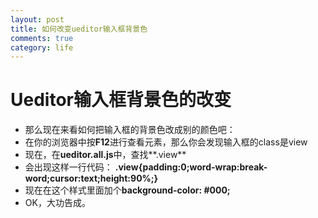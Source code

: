 ```yaml
---
layout: post
title: 如何改变ueditor输入框背景色
comments: true
category: life
---
```


# Ueditor输入框背景色的改变 

 - 那么现在来看如何把输入框的背景色改成别的颜色吧：
 - 在你的浏览器中按**F12**进行查看元素，那么你会发现输入框的class是view
 - 现在，在**ueditor.all.js**中，查找**.view**
 - 会出现这样一行代码：
 **.view{padding:0;word-wrap:break-word;cursor:text;height:90%;}**
 - 现在在这个样式里面加个**background-color: #000;**
 - OK，大功告成。
